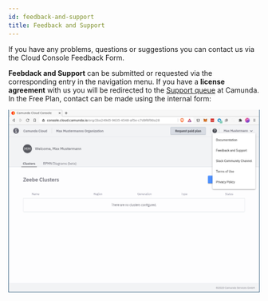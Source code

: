 ```yaml
---
id: feedback-and-support
title: Feedback and Support
---
```


If you have any problems, questions or suggestions you can contact us via the Cloud Console Feedback Form.

**Feebdack and Support** can be submitted or requested via the corresponding entry in the navigation menu. If you have a **license agreement** with us you will be redirected to the [Support queue](https://jira.camunda.com/projects/SUPPORT/) at Camunda. In the Free Plan, contact can be made using the internal form:

![feedback-dialog](./img/contact-feedback-and-support.png)
